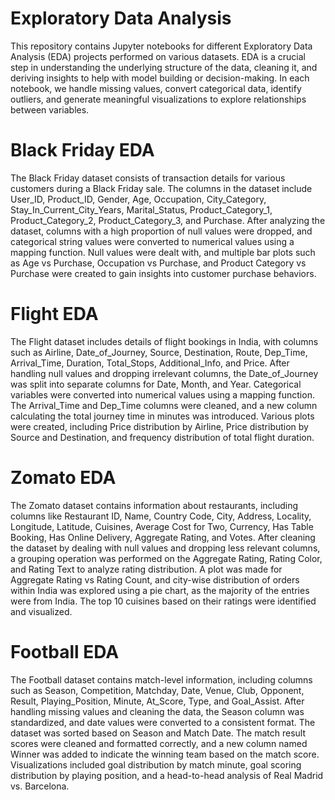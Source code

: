 # Exploratory Data Analysis
This repository contains Jupyter notebooks for different Exploratory Data Analysis (EDA) projects performed on various datasets. EDA is a crucial step in understanding the underlying structure of the data, cleaning it, and deriving insights to help with model building or decision-making. In each notebook, we handle missing values, convert categorical data, identify outliers, and generate meaningful visualizations to explore relationships between variables.

# Black Friday EDA
The Black Friday dataset consists of transaction details for various customers during a Black Friday sale. The columns in the dataset include User_ID, Product_ID, Gender, Age, Occupation, City_Category, Stay_In_Current_City_Years, Marital_Status, Product_Category_1, Product_Category_2, Product_Category_3, and Purchase. After analyzing the dataset, columns with a high proportion of null values were dropped, and categorical string values were converted to numerical values using a mapping function. Null values were dealt with, and multiple bar plots such as Age vs Purchase, Occupation vs Purchase, and Product Category vs Purchase were created to gain insights into customer purchase behaviors.

# Flight EDA
The Flight dataset includes details of flight bookings in India, with columns such as Airline, Date_of_Journey, Source, Destination, Route, Dep_Time, Arrival_Time, Duration, Total_Stops, Additional_Info, and Price. After handling null values and dropping irrelevant columns, the Date_of_Journey was split into separate columns for Date, Month, and Year. Categorical variables were converted into numerical values using a mapping function. The Arrival_Time and Dep_Time columns were cleaned, and a new column calculating the total journey time in minutes was introduced. Various plots were created, including Price distribution by Airline, Price distribution by Source and Destination, and frequency distribution of total flight duration.

# Zomato EDA
The Zomato dataset contains information about restaurants, including columns like Restaurant ID, Name, Country Code, City, Address, Locality, Longitude, Latitude, Cuisines, Average Cost for Two, Currency, Has Table Booking, Has Online Delivery, Aggregate Rating, and Votes. After cleaning the dataset by dealing with null values and dropping less relevant columns, a grouping operation was performed on the Aggregate Rating, Rating Color, and Rating Text to analyze rating distribution. A plot was made for Aggregate Rating vs Rating Count, and city-wise distribution of orders within India was explored using a pie chart, as the majority of the entries were from India. The top 10 cuisines based on their ratings were identified and visualized.

# Football EDA
The Football dataset contains match-level information, including columns such as Season, Competition, Matchday, Date, Venue, Club, Opponent, Result, Playing_Position, Minute, At_Score, Type, and Goal_Assist. After handling missing values and cleaning the data, the Season column was standardized, and date values were converted to a consistent format. The dataset was sorted based on Season and Match Date. The match result scores were cleaned and formatted correctly, and a new column named Winner was added to indicate the winning team based on the match score. Visualizations included goal distribution by match minute, goal scoring distribution by playing position, and a head-to-head analysis of Real Madrid vs. Barcelona.
